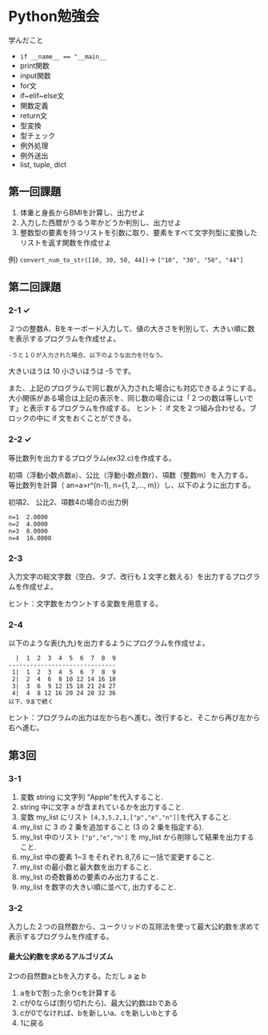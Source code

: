 # Python勉強会

学んだこと
- `if __name__ == "__main__`
- print関数
- input関数
- for文
- if~elif~else文
- 関数定義
- return文
- 型変換
- 型チェック
- 例外処理
- 例外送出
- list, tuple, dict


## 第一回課題

1. 体重と身長からBMIを計算し、出力せよ
2. 入力した西暦がうるう年かどうか判別し、出力せよ
3. 整数型の要素を持つリストを引数に取り、要素をすべて文字列型に変換したリストを返す関数を作成せよ

例) `convert_num_to_str([10, 30, 50, 44])`-> `["10", "30", "50", "44"]`

## 第二回課題

### 2-1 ✓
２つの整数A、Bをキーボード入力して、値の大きさを判別して、大きい順に数を表示するプログラムを作成せよ。

`-５と１０が入力された場合、以下のような出力を行なう。`

大きいほうは 10 小さいほうは -5 です。

また、上記のプログラムで同じ数が入力された場合にも対応できるようにする。
大小関係がある場合は上記の表示を、同じ数の場合には「２つの数は等しいです」と表示するプログラムを作成する。
ヒント： if 文を２つ組み合わせる。ブロックの中に if 文をおくことができる。

### 2-2 ✓
等比数列を出力するプログラム(ex32.c)を作成する。

初項（浮動小数点数a）、公比（浮動小数点数r）、項数（整数m）を入力する。
等比数列を計算（ an=a×r^(n-1), n={1, 2,..., m}）し、以下のように出力する。

初項2、 公比2、項数4の場合の出力例

```
n=1  2.0000
n=2  4.0000
n=3  8.0000
n=4  16.0000
```

### 2-3

入力文字の総文字数（空白、タブ、改行も１文字と数える）を出力するプログラムを作成せよ。

ヒント：文字数をカウントする変数を用意する。

### 2-4
以下のような表(九九)を出力するようにプログラムを作成せよ。

```
  |  1  2  3  4  5  6  7  8  9
------------------------------
 1|  1  2  3  4  5  6  7  8  9
 2|  2  4  6  8 10 12 14 16 18
 3|  3  6  9 12 15 18 21 24 27
 4|  4  8 12 16 20 24 28 32 36
以下、9まで続く
```
ヒント：プログラムの出力は左から右へ進む。改行すると、そこから再び左から右へ進む。

## 第3回


### 3-1
1. 変数 string に文字列 “Apple”を代入すること.
2. string 中に文字 a が含まれているかを出力すること.
3. 変数 my_list にリスト `[4,3,5,2,1,["p","e","n"]]`を代入すること.
4. my_list に 3 の 2 乗を追加すること (3 の 2 乗を指定する).
5. my_list 中のリスト `["p","e","n"]` を my_list から削除して結果を出力すること. 
6. my_list 中の要素 1~3 をそれぞれ 8,7,6 に一括で変更すること.
7. my_list の最小数と最大数を出力すること.
8. my_list の奇数番めの要素のみ出力すること.
9. my_list を数字の大きい順に並べて, 出力すること.


### 3-2
入力した２つの自然数から、ユークリッドの互除法を使って最大公約数を求めて表示するプログラムを作成する。

#### 最大公約数を求めるアルゴリズム
2つの自然数aとbを入力する。ただし a ≧ b
1. aをbで割った余りcを計算する
2. cが0ならば(割り切れたら)、最大公約数はbである
3. cが0でなければ、bを新しいa、cを新しいbとする
4. 1に戻る
